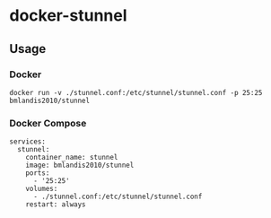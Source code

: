 # docker-stunnel
## Usage
### Docker
```
docker run -v ./stunnel.conf:/etc/stunnel/stunnel.conf -p 25:25 bmlandis2010/stunnel
```
### Docker Compose
```
services:
  stunnel:
    container_name: stunnel
    image: bmlandis2010/stunnel
    ports:
      - '25:25'
    volumes:
      - ./stunnel.conf:/etc/stunnel/stunnel.conf
    restart: always
```
